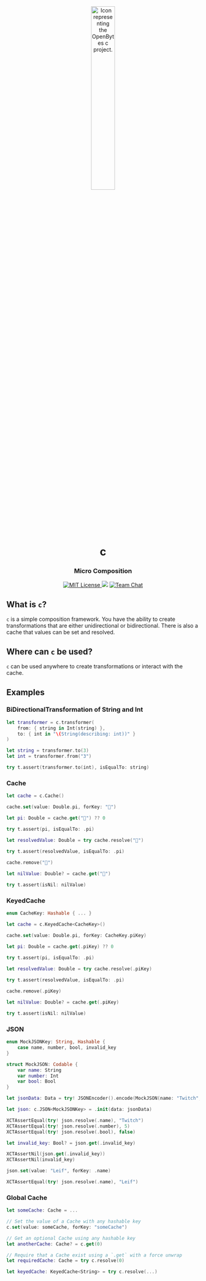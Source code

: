<div align="center">
   <img src="https://openbytes.dev/assets/projects/images/openbytes-c.png" alt="Icon representing the OpenBytes c project." width="35%"/>
   <h1>c</h1>
   <h3>Micro Composition</h3>
   <a href="https://github.com/0xOpenBytes/c/blob/main/LICENSE">
     <img src="https://img.shields.io/badge/license-MIT-blue" alt="MIT License"/>
   </a>
   <img src="https://img.shields.io/github/v/release/0xOpenBytes/c"/>
   <a href="https://discord.gg/HUmaDXVsW7">
     <img src="https://img.shields.io/discord/431917998102675485.svg" alt="Team Chat"/>
   </a>
 </div>

## What is `c`?
`c` is a simple composition framework. You have the ability to create transformations that are either unidirectional or bidirectional. There is also a cache that values can be set and resolved. 

## Where can `c` be used?
`c` can be used anywhere to create transformations or interact with the cache.

## Examples

### BiDirectionalTransformation of String and Int

```swift
let transformer = c.transformer(
    from: { string in Int(string) },
    to: { int in "\(String(describing: int))" }
)

let string = transformer.to(3)
let int = transformer.from("3")

try t.assert(transformer.to(int), isEqualTo: string)
```

### Cache

```swift
let cache = c.Cache()

cache.set(value: Double.pi, forKey: "🥧")

let pi: Double = cache.get("🥧") ?? 0

try t.assert(pi, isEqualTo: .pi)

let resolvedValue: Double = try cache.resolve("🥧")

try t.assert(resolvedValue, isEqualTo: .pi)
                    
cache.remove("🥧")

let nilValue: Double? = cache.get("🥧")

try t.assert(isNil: nilValue)
```

### KeyedCache

```swift
enum CacheKey: Hashable { ... }

let cache = c.KeyedCache<CacheKey>()

cache.set(value: Double.pi, forKey: CacheKey.piKey)

let pi: Double = cache.get(.piKey) ?? 0

try t.assert(pi, isEqualTo: .pi)

let resolvedValue: Double = try cache.resolve(.piKey)

try t.assert(resolvedValue, isEqualTo: .pi)
                    
cache.remove(.piKey)

let nilValue: Double? = cache.get(.piKey)

try t.assert(isNil: nilValue)
```

### JSON
```swift
enum MockJSONKey: String, Hashable {
    case name, number, bool, invalid_key
}

struct MockJSON: Codable {
    var name: String
    var number: Int
    var bool: Bool
}

let jsonData: Data = try! JSONEncoder().encode(MockJSON(name: "Twitch", number: 5, bool: false))

let json: c.JSON<MockJSONKey> = .init(data: jsonData)

XCTAssertEqual(try! json.resolve(.name), "Twitch")
XCTAssertEqual(try! json.resolve(.number), 5)
XCTAssertEqual(try! json.resolve(.bool), false)

let invalid_key: Bool? = json.get(.invalid_key)

XCTAssertNil(json.get(.invalid_key))
XCTAssertNil(invalid_key)

json.set(value: "Leif", forKey: .name)

XCTAssertEqual(try! json.resolve(.name), "Leif")
```


### Global Cache

```swift
let someCache: Cache = ...

// Set the value of a Cache with any hashable key
c.set(value: someCache, forKey: "someCache")

// Get an optional Cache using any hashable key
let anotherCache: Cache? = c.get(0)

// Require that a Cache exist using a `.get` with a force unwrap
let requiredCache: Cache = try c.resolve(0)

let keyedCache: KeyedCache<String> = try c.resolve(...)
```
